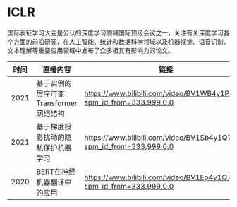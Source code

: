 # ICLR
国际表征学习大会是公认的深度学习领域国际顶级会议之一，关注有关深度学习各个方面的前沿研究，在人工智能、统计和数据科学领域以及机器视觉、语音识别、文本理解等重要应用领域中发布了众多极其有影响力的论文。

时间 | 直播内容 | 链接
---|---|---
2021 | 基于实例的层序可变Transformer网络结构 | https://www.bilibili.com/video/BV1WB4y1P7mn?spm_id_from=333.999.0.0
2021 |基于梯度投影扰动的隐私保护机器学习|https://www.bilibili.com/video/BV1Sb4y1Q7AB?spm_id_from=333.999.0.0
2020 | BERT在神经机器翻译中的应用|https://www.bilibili.com/video/BV1Ep4y1Q71p?spm_id_from=333.999.0.0




